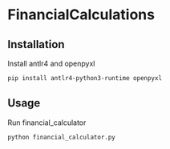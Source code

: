 # FinancialCalculations

## Installation

Install antlr4 and openpyxl

```bash
pip install antlr4-python3-runtime openpyxl
```

## Usage

Run financial_calculator

```bash
python financial_calculator.py
```